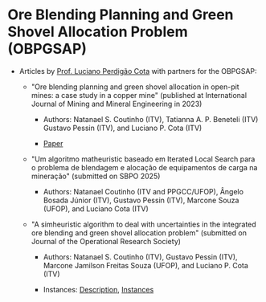 # Ore Blending Planning and Green Shovel Allocation Problem (OBPGSAP)

- Articles by [Prof. Luciano Perdigão Cota](https://lucianocota.github.io) with partners for the OBPGSAP:

  - "Ore blending planning and green shovel allocation in open-pit mines: a case study in a copper mine" (published at International Journal of Mining and Mineral Engineering in 2023)

    - Authors: Natanael S. Coutinho (ITV), Tatianna A. P. Beneteli (ITV) Gustavo Pessin (ITV), and Luciano P. Cota (ITV)
      
    - [Paper](https://www.inderscienceonline.com/doi/abs/10.1504/IJMME.2023.133648)

  - "Um algoritmo matheuristic baseado em Iterated Local Search para o problema de blendagem e alocação de equipamentos de carga na mineração" (submitted on SBPO 2025)
 
    - Authors: Natanael Coutinho (ITV and PPGCC/UFOP), Ângelo Bosada Júnior (ITV), Gustavo Pessin (ITV), Marcone Souza (UFOP), and Luciano Cota (ITV)   
           
  - "A simheuristic algorithm to deal with uncertainties in the integrated ore blending and green shovel allocation problem" (submitted on Journal of the Operational Research Society)

    - Authors: Natanael S. Coutinho (ITV), Gustavo Pessin (ITV), Marcone Jamilson Freitas Souza (UFOP), and Luciano P. Cota (ITV)
      
    - Instances: [Description](./files/Description.pdf), [Instances](./instances/) 
